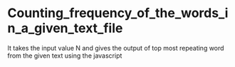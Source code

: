 # Counting_frequency_of_the_words_in_a_given_text_file
It takes the input value N and gives the output of top most repeating word from the given text using the javascript
